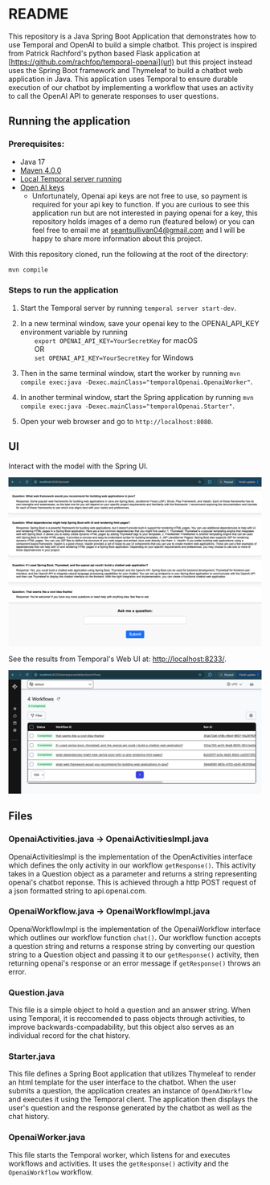 # README

This repository is a Java Spring Boot Application that demonstrates how to use Temporal and OpenAI to build a simple chatbot. 
This project is inspired from Patrick Rachford's python based Flask application at [https://github.com/rachfop/temporal-openai](url) but this project instead uses the Spring Boot framework and Thymeleaf to build a chatbot web application in Java.
This application uses Temporal to ensure durable execution of our chatbot by implementing a workflow that uses an activity to call the OpenAI API to generate responses to user questions.

## Running the application

### Prerequisites:

- Java 17
- [Maven 4.0.0](https://maven.apache.org/download.cgi)
- [Local Temporal server running](https://docs.temporal.io/application-development/foundations#run-a-development-cluster)
- [Open AI keys](https://platform.openai.com/account/api-keys)  
  - Unfortunately, Openai api keys are not free to use, so payment is required for your api key to function.
If you are curious to see this application run but are not interested in paying openai for a key, this repository holds images
of a demo run (featured below) or you can feel free to email me at [seantsullivan04@gmail.com](mailto) and I will be happy to share
more information about this project.

With this repository cloned, run the following at the root of the directory:

```Bash
mvn compile
```

### Steps to run the application
1. Start the Temporal server by running `temporal server start-dev`.  

2. In a new terminal window, save your openai key to the OPENAI_API_KEY environment variable by running  
&emsp;&emsp;`export OPENAI_API_KEY=YourSecretKey` for macOS  
&emsp;&emsp;OR  
&emsp;&emsp;`set OPENAI_API_KEY=YourSecretKey` for Windows  

3. Then in the same terminal window, start the worker by running `mvn compile exec:java -Dexec.mainClass="temporalOpenai.OpenaiWorker"`.  
   
4. In another terminal window, start the Spring application by running `mvn compile exec:java -Dexec.mainClass="temporalOpenai.Starter"`.  
   
5. Open your web browser and go to `http://localhost:8080`.  

## UI

Interact with the model with the Spring UI.

![Spring ui](src/main/resources/static/temporal-openai-webApplication-example.png)

See the results from Temporal's Web UI at: <http://localhost:8233/>.  

![temporal web ui](src/main/resources/static/temporal-workflowUI-example.png)

## Files

### OpenaiActivities.java  ->  OpenaiActivitiesImpl.java

OpenaiActivitiesImpl is the implementation of the OpenActivities interface which defines the only activity in our workflow `getResponse()`.
This activity takes in a Question object as a parameter and returns a string representing openai's chatbot reponse.
This is achieved through a http POST request of a json formatted string to api.openai.com.

### OpenaiWorkflow.java  ->  OpenaiWorkflowImpl.java

OpenaiWorkflowImpl is the implementation of the OpenaiWorkflow interface which outlines our workflow function `chat()`. 
Our workflow function accepts a question string and returns a response string by converting our question string to a Question object and passing it to our `getResponse()` activity, then returning openai's response or an error message if `getResponse()` throws an error.

### Question.java

This file is a simple object to hold a question and an answer string. When using Temporal, it is reccomended to pass objects through activities, to improve backwards-compadability, but this object also serves as an individual record for the chat history.

### Starter.java

This file defines a Spring Boot application that utilizes Thymeleaf to render an html template for the user interface to the chatbot.
When the user submits a question, the application creates an instance of `OpenAIWorkflow` and executes it using the Temporal client.
The application then displays the user's question and the response generated by the chatbot as well as the chat history.

### OpenaiWorker.java

This file starts the Temporal worker, which listens for and executes workflows and activities. It uses the `getResponse()` activity and the `OpenaiWorkflow` workflow.
